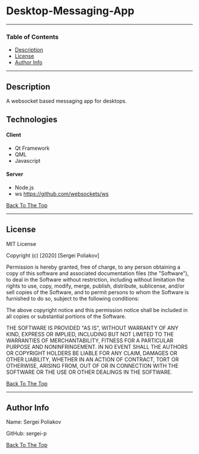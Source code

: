 # Desktop-Messaging-App

---

### Table of Contents
- [Description](#description)
- [License](#license)
- [Author Info](#author-info)

---

## Description
A websocket based messaging app for desktops.

## Technologies

#### Client
- Qt Framework
- QML 
- Javascript

#### Server
- Node.js
- ws https://github.com/websockets/ws


[Back To The Top](#Desktop-Messaging-App)

---


## License

MIT License

Copyright (c) [2020] [Sergei Poliakov]

Permission is hereby granted, free of charge, to any person obtaining a copy
of this software and associated documentation files (the "Software"), to deal
in the Software without restriction, including without limitation the rights
to use, copy, modify, merge, publish, distribute, sublicense, and/or sell
copies of the Software, and to permit persons to whom the Software is
furnished to do so, subject to the following conditions:

The above copyright notice and this permission notice shall be included in all
copies or substantial portions of the Software.

THE SOFTWARE IS PROVIDED "AS IS", WITHOUT WARRANTY OF ANY KIND, EXPRESS OR
IMPLIED, INCLUDING BUT NOT LIMITED TO THE WARRANTIES OF MERCHANTABILITY,
FITNESS FOR A PARTICULAR PURPOSE AND NONINFRINGEMENT. IN NO EVENT SHALL THE
AUTHORS OR COPYRIGHT HOLDERS BE LIABLE FOR ANY CLAIM, DAMAGES OR OTHER
LIABILITY, WHETHER IN AN ACTION OF CONTRACT, TORT OR OTHERWISE, ARISING FROM,
OUT OF OR IN CONNECTION WITH THE SOFTWARE OR THE USE OR OTHER DEALINGS IN THE
SOFTWARE.

[Back To The Top](#Desktop-Messaging-App)

---

## Author Info
Name: Sergei Poliakov

GitHub: sergei-p

[Back To The Top](#Desktop-Messaging-App)
